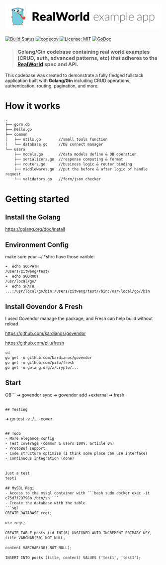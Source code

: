 # ![RealWorld Example App](logo.png)


[![Build Status](https://travis-ci.org/wangzitian0/golang-gin-starter-kit.svg?branch=master)](https://travis-ci.org/wangzitian0/golang-gin-starter-kit)
[![codecov](https://codecov.io/gh/wangzitian0/golang-gin-starter-kit/branch/master/graph/badge.svg)](https://codecov.io/gh/wangzitian0/golang-gin-starter-kit)
[![License: MIT](https://img.shields.io/badge/License-MIT-yellow.svg)](https://github.com/wangzitian0/golang-gin-starter-kit/blob/master/LICENSE)
[![GoDoc](https://godoc.org/github.com/wangzitian0/golang-gin-starter-kit?status.svg)](https://godoc.org/github.com/wangzitian0/golang-gin-starter-kit)

> ### Golang/Gin codebase containing real world examples (CRUD, auth, advanced patterns, etc) that adheres to the [RealWorld](https://github.com/gothinkster/realworld) spec and API.


This codebase was created to demonstrate a fully fledged fullstack application built with **Golang/Gin** including CRUD operations, authentication, routing, pagination, and more.


# How it works
```
.
├── gorm.db
├── hello.go
├── common
│   ├── utils.go        //small tools function
│   └── database.go     //DB connect manager
└── users
    ├── models.go       //data models define & DB operation
    ├── serializers.go  //response computing & format
    ├── routers.go      //business logic & router binding
    ├── middlewares.go  //put the before & after logic of handle request
    └── validators.go   //form/json checker
```

# Getting started

## Install the Golang
https://golang.org/doc/install
## Environment Config
make sure your ~/.*shrc have those varible:
```
➜  echo $GOPATH
/Users/zitwang/test/
➜  echo $GOROOT
/usr/local/go/
➜  echo $PATH
...:/usr/local/go/bin:/Users/zitwang/test//bin:/usr/local/go//bin
```
## Install Govendor & Fresh
I used Govendor manage the package, and Fresh can help build without reload

https://github.com/kardianos/govendor

https://github.com/pilu/fresh
```
cd
go get -u github.com/kardianos/govendor
go get -u github.com/pilu/fresh
go get -u golang.org/x/crypto/...
```

## Start
OB```
➜  govendor sync
➜  govendor add +external
➜  fresh
```

## Testing
```
➜  go test -v ./... -cover
```

## Todo
- More elegance config
- Test coverage (common & users 100%, article 0%)
- ProtoBuf support
- Code structure optimize (I think some place can use interface)
- Continuous integration (done)


Just a test
test1

## MySQL Regi
- Access to the mysql container with ```bash sudo docker exec -it c75d7f29798b /bin/sh ```
- Create the database with the table
```sql
CREATE DATABASE regi;

use regi;

CREATE TABLE posts (id INT(6) UNSIGNED AUTO_INCREMENT PRIMARY KEY, title VARCHAR(30) NOT NULL, 

content VARCHAR(30) NOT NULL);

INSERT INTO posts (title, content) VALUES ('test1', 'test1');
```